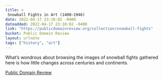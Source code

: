 ```yaml
---
title: > 
 Snowball Fights in Art (1400–1946)
date: 2022-04-17 23:10:02 -0400
dateadded: 2022-04-17 23:10:02 -0400
link: "https://publicdomainreview.org/collection/snowball-fights"
bucket: Public Domain Review
layout: urlnote
tags: ["history", "art"]
--- 
```

What’s wondrous about browsing the images of snowball fights gathered here is how little changes across centuries and continents.
 <!-- end excerpt --> 
<div class='bucket'><a class='internal-link' href='/buckets/public-domain-review'>Public Domain Review</a></div> 
